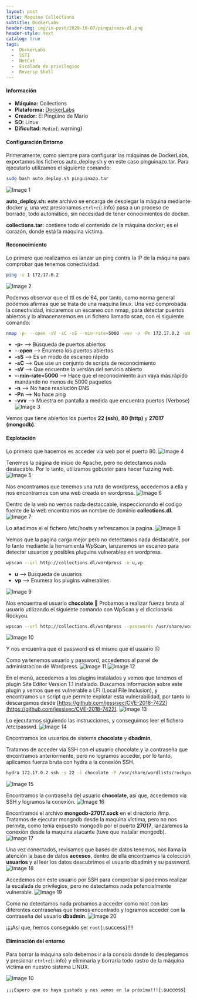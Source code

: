 ```yaml
---
layout: post
title: Maquina Collections
subtitle: DockerLabs
header-img: img/in-post/2020-10-07/pinguinazo-dl.png
header-style: text
catalog: true
tags:
  -  DockerLabs
  -  SSTI
  -  NetCat
  -  Escalado de privilegios
  -  Reverse Shell
---
```


#### **Información**
- **Máquina:** Collections
- **Plataforma:** [DockerLabs](https://dockerlabs.es/)
- **Creador:** El Pingüino de Mario
- **SO:** Linux
- **Dificultad:** `Medio`{:.warning}

#### **Configuración Entorno**
Primeramente, como siempre para configurar las máquinas de DockerLabs, exportamos los ficheros auto_deploy.sh y en este caso pinguinazo.tar.
Para ejecutarlo utilizamos el siguiente comando:
```bash
sudo bash auto_deploy.sh pinguinazo.tar
```
![Image 1](https://aanton94.github.io/blog/img/posts/dl/collection/img1.png)

**auto_deploy.sh:** este archivo se encarga de desplegar la máquina mediante docker y, una vez presionamos `ctrl+c`{:.info} pasa a un proceso de borrado, todo automático, sin necesidad de tener conocimientos de docker.

**collections.tar:** contiene todo el contenido de la máquina docker; es el corazón, donde está la máquina víctima.

#### **Reconocimiento**
Lo primero que realizamos es lanzar un ping contra la IP de la máquina para comprobar que tenemos conectividad.
```bash
ping -c 1 172.17.0.2
```
![Image 2](https://aanton94.github.io/blog/img/posts/dl/collection/img2.png)

Podemos observar que el ttl es de 64, por tanto, como norma general podemos afirmas que se trata de una maquina linux.
Una vez comprobada la conectividad, iniciaremos un escaneo con nmap, para detectar puertos abiertos y lo almacenaremos en un fichero llamado scan, con el siguiente comando:
```bash
nmap -p- --open -sV -sC -sS --min-rate=5000 -vvv -n -Pn 172.17.0.2 -oN scan
```
- **-p-** --> Búsqueda de puertos abiertos
- **--open** --> Enumera los puertos abiertos
- **-sS** --> Es un modo de escaneo rápido
- **-sC** --> Que use un conjunto de scripts de reconocimiento
- **-sV** --> Que encuentre la versión del servicio abierto
- **--min-rate=5000** --> Hace que el reconocimiento aun vaya más rápido mandando no menos de 5000 paquetes
- **-n** --> No hace resolución DNS
- **-Pn** --> No hace ping
- **-vvv** --> Muestra en pantalla a medida que encuentra puertos (Verbose)
![Image 3](https://aanton94.github.io/blog/img/posts/dl/collection/img3.png)


Vemos que tiene abiertos los puertos **22 (ssh)**, **80 (http)** y **27017 (mongodb)**.

#### **Explotación**
Lo primero que hacemos es acceder vía web por el puerto 80.
![Image 4](https://aanton94.github.io/blog/img/posts/dl/collection/img4.png)

Tenemos la página de inicio de Apache, pero no detectamos nada destacable.
Por lo tanto, utilizamos gobuster para hacer fuzzing web.
![Image 5](https://aanton94.github.io/blog/img/posts/dl/collection/img5.png)

Nos encontramos que tenemos una ruta de wordpress, accedemos a ella y nos encontramos con una web creada en wordpress.
![Image 6](https://aanton94.github.io/blog/img/posts/dl/collection/img6.png)

Dentro de la web no vemos nada destaccable, inspeccionando el codigo fuente de la web encontramos un nombre de dominio **collections.dl**.
![Image 7](https://aanton94.github.io/blog/img/posts/dl/collection/img7.png)

Lo añadimos el el fichero /etc/hosts y refrescamos la pagina.
![Image 8](https://aanton94.github.io/blog/img/posts/dl/collections/img8.png)

Vemos que la pagina carga mejor pero no detectamos nada destacable, por lo tanto mediante la herramienta WpScan, lanzaremos un escaneo para detectar usuarios y posibles pluguins vulnerables en wordpress.
```bash
wpscan --url http://collections.dl/wordpress -e u,vp 
```
- **u** --> Busqueda de usuarios
- **vp** --> Enumera los plugins vulnerables

![Image 9](https://aanton94.github.io/blog/img/posts/dl/collection/img9.png)

Nos encuentra el usuario **chocolate** :chocolate_bar:
Probamos a realizar fuerza bruta al usuario utilizando el siguiente comando con WpScan y el diccionario Rockyou.

```bash
wpscan --url http://collections.dl/wordpress --passwords /usr/share/wordlists/rockyou.txt 
```
![Image 10](https://aanton94.github.io/blog/img/posts/dl/collection/img10.png)

Y nos encuentra que el password es el mismo que el usuario :angry:

Como ya tenemos usuario y password, accedemos al panel de administracion de Wordpress.
![Image 11](https://aanton94.github.io/blog/img/posts/dl/collection/img11.png)
![Image 12](https://aanton94.github.io/blog/img/posts/dl/collection/img12.png)

En el menú, accedemos a los plugins instalados y vemos que tenemos el plugin Site Editor Version 1.1 instalado.
Buscamos información sobre este plugin y vemos que es vulnerable a LFI (Local File Inclusion), y encontramos un script que permite explotar esta vulnerabilidad, por tanto lo descargamos desde [https://github.com/jessisec/CVE-2018-7422](https://github.com/jessisec/CVE-2018-7422).
![Image 13](https://aanton94.github.io/blog/img/posts/dl/collection/img13.png)

Lo ejecutamos siguiendo las instrucciones, y conseguimos leer el fichero /etc/passwd.
![Image 14](https://aanton94.github.io/blog/img/posts/dl/collection/img14.png)

Encontramos los usuarios de sistema **chocolate** y **dbadmin**.

Tratamos de acceder vía SSH con el usuario chocolate y la contraseña que encontramos anteriormente, pero no logramos acceder, por lo tanto, aplicamos fuerza bruta con hydra a la conexión SSH.

```bash
hydra 172.17.0.2 ssh -s 22 -l chocolate -P /usr/share/wordlists/rockyou.txt -f -I -t 64 
```
![Image 15](https://aanton94.github.io/blog/img/posts/dl/collection/img15.png)

Encontramos la contraseña del usuario **chocolate**, así que, accedemos vía SSH y logramos la conexión.
![Image 16](https://aanton94.github.io/blog/img/posts/dl/collection/img16.png)

Encontramos el archivo **mongodb-27017.sock** en el directorio /tmp. Tratamos de ejecutar mongodb desde la maquina víctima, pero no nos permite, como tenía expuesto mongodb por el puerto **27017**, lanzaremos la conexión desde la maquina atacante (tuve que instalar mongodb).
![Image 17](https://aanton94.github.io/blog/img/posts/dl/collection/img17.png)

Una vez conectados, revisamos que bases de datos tenemos, nos llama la atención la base de datos **accesos**, dentro de ella encontramos la colección **usuarios** y al leer los datos descubrimos el usuario dbadmin y su password.
![Image 18](https://aanton94.github.io/blog/img/posts/dl/collection/img18.png)

Accedemos con este usuario por SSH para comprobar si podemos realizar la escalada de privilegios, pero no detectamos nada potencialmente vulnerable.
![Image 19](https://aanton94.github.io/blog/img/posts/dl/collection/img19.png)

Como no detectamos nada probamos a acceder como root con las diferentes contraseñas que hemos encontrado y logramos acceder con la contraseña del usuario **dbadmin**.
![Image 20](https://aanton94.github.io/blog/img/posts/dl/collection/img20.png)

¡¡¡¡Así que, hemos conseguido ser `root`{:.success}!!!! 

#### **Eliminación del entorno**

Para borrar la máquina solo debemos ir a la consola donde lo desplegamos y presionar `ctrl+c`{:.info} y eliminaría y borraría todo rastro de la máquina víctima en nuestro sistema LINUX.

![Image 10](https://aanton94.github.io/blog/img/posts/dl/hiddencat/img10.png)

`¡¡¡Espero que os haya gustado y nos vemos en la próxima!!!`{:.success}
